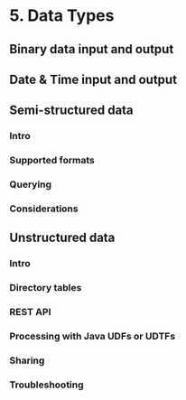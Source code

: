 # 5. Data Types

## Binary data input and output


## Date & Time input and output


## Semi-structured data 
### Intro

### Supported formats

### Querying

### Considerations

## Unstructured data
### Intro

### Directory tables

### REST API

### Processing with Java UDFs or UDTFs

### Sharing

### Troubleshooting



































